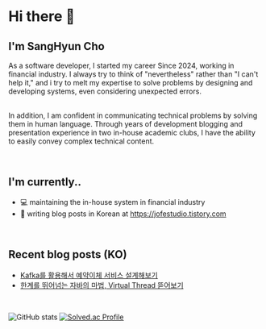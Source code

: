 # Hi there 👋
## I'm SangHyun Cho
As a software developer, I started my career Since 2024, working in financial industry. I always try to think of "nevertheless" rather than "I can't help it," and i try to melt my expertise to solve problems by designing and developing systems, even considering unexpected errors.  
<br>  

In addition, I am confident in communicating technical problems by solving them in human language. Through years of development blogging and presentation experience in two in-house academic clubs, I have the ability to easily convey complex technical content.  

<br>  

## I'm currently..
- 💻 maintaining the in-house system in financial industry
- 📝 writing blog posts in Korean at https://jofestudio.tistory.com
<br>

## Recent blog posts (KO)
- [Kafka를 활용해서 예약이체 서비스 설계해보기](https://jofestudio.tistory.com/146)
- [한계를 뛰어넘는 자바의 마법, Virtual Thread 뜯어보기](https://jofestudio.tistory.com/139)

<br/>  

![GitHub stats](https://github-readme-stats.vercel.app/api?username=Cho-SangHyun&show_icons=true&count_private=true)
[![Solved.ac Profile](http://mazassumnida.wtf/api/v2/generate_badge?boj=98shcho)](https://solved.ac/98shcho/)
